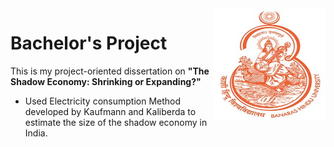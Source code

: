 <img align="right" width="180" height="180" src="https://github.com/JaishreeJoshita/MA_Thesis/blob/c0ef32e612dda5893fd52b123d7de3c231a668cc/BHU%20logo.jpg">

# Bachelor's Project
This is my project-oriented dissertation on **"The Shadow Economy: Shrinking or Expanding?"**
- Used Electricity consumption Method developed by Kaufmann and Kaliberda to estimate the size of the shadow economy in India.
